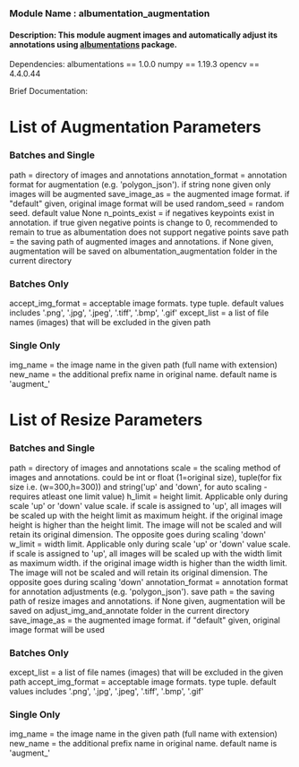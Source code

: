 <h3>Module Name : albumentation_augmentation </h3>
<h4>Description: This module augment images and automatically adjust its annotations using <a href=https://github.com/albumentations-team/albumentations>albumentations</a> package.</h4>

Dependencies:
	albumentations == 1.0.0
	numpy == 1.19.3
	opencv == 4.4.0.44

Brief Documentation:

# List of Augmentation Parameters ###

### Batches and Single
path = directory of images and annotations
annotation_format = annotation format for augmentation  (e.g. 'polygon_json'). if string none given
                    only images will be augmented
save_image_as = the augmented image format. if "default" given, original image format will be used
random_seed = random seed. default value None
n_points_exist = if negatives keypoints exist in annotation. if true given negative points is change to 0,
                 recommended to remain to true as albumentation does not support negative points
save path = the saving path of augmented images and annotations. if None given, augmentation will be saved on albumentation_augmentation
            folder in the current directory

### Batches Only
accept_img_format = acceptable image formats. type tuple. default values includes '.png', '.jpg', '.jpeg', '.tiff', '.bmp', '.gif'
except_list = a list of file names (images) that will be excluded in the given path

### Single Only
img_name = the image name in the given path (full name with extension)
new_name = the additional prefix name in original name. default name is 'augment_'

# List of Resize Parameters ###

### Batches and Single
path = directory of images and annotations
scale = the scaling method of images and annotations. could be int or float (1=original size), 
        tuple(for fix size i.e. (w=300,h=300)) and string('up' and 'down', for auto scaling - requires atleast one limit value)
h_limit = height limit. Applicable only during scale 'up' or 'down' value scale. 
          if scale is assigned to 'up', all images will be scaled up with the height limit as maximum height. 
          if the original image height is higher than the height limit. The image will not be scaled
          and will retain its original dimension. The opposite goes during scaling 'down'
w_limit = width limit. Applicable only during scale 'up' or 'down' value scale. 
          if scale is assigned to 'up', all images will be scaled up with the width limit as maximum width. 
          if the original image width is higher than the width limit. The image will not be scaled
          and will retain its original dimension. The opposite goes during scaling 'down' 
annotation_format = annotation format for annotation adjustments  (e.g. 'polygon_json').
save path = the saving path of resize images and annotations. if None given, augmentation will be saved on adjust_img_and_annotate
            folder in the current directory
save_image_as = the augmented image format. if "default" given, original image format will be used

### Batches Only
except_list = a list of file names (images) that will be excluded in the given path
accept_img_format = acceptable image formats. type tuple. default values includes '.png', '.jpg', '.jpeg', '.tiff', '.bmp', '.gif'

### Single Only
img_name = the image name in the given path (full name with extension)
new_name = the additional prefix name in original name. default name is 'augment_'

